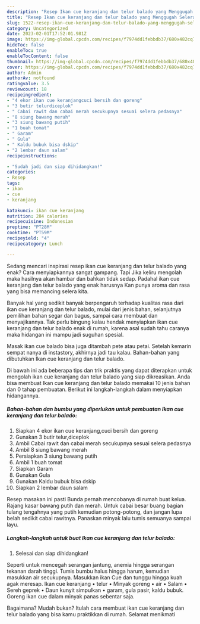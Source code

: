```yaml
---
description: "Resep Ikan cue keranjang dan telur balado yang Menggugah Selera, Buat Buka Puasa Lezat"
title: "Resep Ikan cue keranjang dan telur balado yang Menggugah Selera, Buat Buka Puasa Lezat"
slug: 1522-resep-ikan-cue-keranjang-dan-telur-balado-yang-menggugah-selera-buat-buka-puasa-lezat
category: Uncategorized
date: 2023-02-01T17:52:01.981Z
image: https://img-global.cpcdn.com/recipes/f7974dd1febbdb37/680x482cq70/ikan-cue-keranjang-dan-telur-balado-foto-resep-utama.jpg
hideToc: false
enableToc: true
enableTocContent: false
thumbnail: https://img-global.cpcdn.com/recipes/f7974dd1febbdb37/680x482cq70/ikan-cue-keranjang-dan-telur-balado-foto-resep-utama.jpg
cover: https://img-global.cpcdn.com/recipes/f7974dd1febbdb37/680x482cq70/ikan-cue-keranjang-dan-telur-balado-foto-resep-utama.jpg
author: Admin
authorAv: notfound
ratingvalue: 3.5
reviewcount: 18
recipeingredient:
- "4 ekor ikan cue keranjangcuci bersih dan goreng"
- "3 butir telurdiceplok"
- " Cabai rawit dan cabai merah secukupnya sesuai selera pedasnya"
- "8 siung bawang merah"
- "3 siung bawang putih"
- "1 buah tomat"
- " Garam"
- " Gula"
- " Kaldu bubuk bisa dskip"
- "2 lembar daun salam"
recipeinstructions:

- "Sudah jadi dan siap dihidangkan!"
categories:
- Resep
tags:
- ikan
- cue
- keranjang

katakunci: ikan cue keranjang 
nutrition: 284 calories
recipecuisine: Indonesian
preptime: "PT28M"
cooktime: "PT59M"
recipeyield: "4"
recipecategory: Lunch

---
```



Sedang mencari inspirasi resep ikan cue keranjang dan telur balado yang enak? Cara menyiapkannya sangat gampang. Tapi Jika keliru mengolah maka hasilnya akan hambar dan bahkan tidak sedap. Padahal ikan cue keranjang dan telur balado yang enak harusnya Kan punya aroma dan rasa yang bisa memancing selera kita.


Banyak hal yang sedikit banyak berpengaruh terhadap kualitas rasa dari ikan cue keranjang dan telur balado, mulai dari jenis bahan, selanjutnya pemilihan bahan segar dan bagus, sampai cara membuat dan menyajikannya. Tak perlu bingung kalau hendak menyiapkan ikan cue keranjang dan telur balado enak di rumah, karena asal sudah tahu caranya maka hidangan ini mampu jadi suguhan spesial.

Masak ikan cue balado bisa juga ditambah pete atau petai. Setelah kemarin sempat nanya di instastory, akhirnya jadi tau kalau. Bahan-bahan yang dibutuhkan Ikan cue keranjang dan telur balado.


Di bawah ini ada beberapa tips dan trik praktis yang dapat diterapkan untuk mengolah ikan cue keranjang dan telur balado yang siap dikreasikan. Anda bisa membuat Ikan cue keranjang dan telur balado memakai 10 jenis bahan dan 0 tahap pembuatan. Berikut ini langkah-langkah dalam menyiapkan hidangannya.

<!--inarticleads1-->

##### Bahan-bahan dan bumbu yang diperlukan untuk pembuatan Ikan cue keranjang dan telur balado:

1. Siapkan 4 ekor ikan cue keranjang,cuci bersih dan goreng
1. Gunakan 3 butir telur,diceplok
1. Ambil  Cabai rawit dan cabai merah secukupnya sesuai selera pedasnya
1. Ambil 8 siung bawang merah
1. Persiapkan 3 siung bawang putih
1. Ambil 1 buah tomat
1. Siapkan  Garam
1. Gunakan  Gula
1. Gunakan  Kaldu bubuk bisa dskip
1. Siapkan 2 lembar daun salam


Resep masakan ini pasti Bunda pernah mencobanya di rumah buat kelua. Rajang kasar bawang putih dan merah. Untuk cabai besar buang bagian tulang tengahnya yang putih kemudian potong-potong, dan jangan lupa belah sedikit cabai rawitnya. Panaskan minyak lalu tumis semuanya sampai layu. 

<!--inarticleads2-->

##### Langkah-langkah untuk buat Ikan cue keranjang dan telur balado:


1. Selesai dan siap dihidangkan!

Seperti untuk mencegah serangan jantung, anemia hingga serangan tekanan darah tinggi. Tumis bumbu halus hingga harum, kemudian masukkan air secukupnya. Masukkan ikan Cue dan tunggu hingga kuah agak meresap. Ikan cue keranjang • telur • Minyak goreng • air • Salam • Sereh geprek • Daun kunyit simpulkan • garam, gula pasir, kaldu bubuk. Goreng ikan cue dalam minyak panas sebentar saja. 

Bagaimana? Mudah bukan? Itulah cara membuat ikan cue keranjang dan telur balado yang bisa kamu praktikkan di rumah. Selamat menikmati
